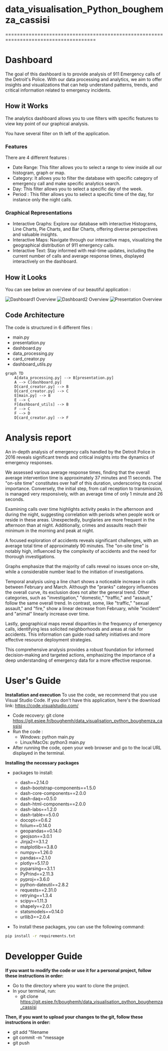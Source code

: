 # data_visualisation_Python_boughemza_cassisi

=====================================================================================

# Dashboard
The goal of this dashboard is to provide analysis of 911 Emergency calls of the Detroit's Police.
With our data processing and analytics, we aim to offer insights and visualizations that can help understand patterns, trends, and critical information related to emergency incidents.


## How it Works 
The analytics dashboard allows you to use filters with specific features to view key point of our graphical analysis. 

You have several filter on th left of the application. 
### Features
There are 4 different features : 
* Date Range: This filter allows you to select a range to view inside all our histogram, graph or map.
* Category: It allows you to filter the database with specific category of emergency call and make specific analytics search.
* Day: This filter allows you to select a specific day of the week.
* Period : This filter allows you to select a specific time of the day, for instance only the night calls.

### Graphical Representations
* Interactive Graphs: Explore our database  with interactive Histograms, Line Charts, Pie Charts, and Bar Charts, offering diverse perspectives and valuable insights.
* Interactive Maps: Navigate through our interactive maps, visualizing the geographical distribution of 911 emergency calls.
* Interactive Text: Stay informed with real-time updates, including the current number of calls and average response times, displayed interactively on the dashboard.

## How it Looks
You can see below an overview of our beautiful application :

![Dashboard1 Overview](images/dashboard1.png)
![Dashboard2 Overview](images/dashboard2.png)
![Presentation Overview](images/presentation.png)


## Code Architecture
The code is structured in 6 different files :
* main.py
* presentation.py
* dashboard.py
* data_processing.py
* card_creator.py
* dashboard_utils.py

```mermaid
graph TD
    A[data_processing.py] --> B[presentation.py]
    A --> C[dashboard.py]
    D[card_creator.py] --> B
    D[card_creator.py] --> C
    E[main.py] --> B
    E --> C
    F[dashboard_utils] --> B
    F --> C
    F --> D
    D[card_creator.py] --> F
```
# Analysis report
An in-depth analysis of emergency calls handled by the Detroit Police in 2016 reveals significant trends and critical insights into the dynamics of emergency responses.

We assessed various average response times, finding that the overall average intervention time is approximately 37 minutes and 11 seconds. The "on-site time" constitutes over half of this duration, underscoring its crucial importance. Conversely, the initial step, from call reception to transmission, is managed very responsively, with an average time of only 1 minute and 26 seconds.

Examining calls over time highlights activity peaks in the afternoon and during the night, suggesting correlation with periods when people work or reside in these areas. Unexpectedly, burglaries are more frequent in the afternoon than at night. Additionally, crimes and assaults reach their minimum in the morning and peak at night.

A focused exploration of accidents reveals significant challenges, with an average total time of approximately 90 minutes. The "on-site time" is notably high, influenced by the complexity of accidents and the need for thorough investigations.

Graphs emphasize that the majority of calls reveal no issues once on-site, while a considerable number lead to the initiation of investigations.

Temporal analysis using a line chart shows a noticeable increase in calls between February and March. Although the "pranks" category influences the overall curve, its exclusion does not alter the general trend. Other categories, such as "investigation," "domestic," "traffic," and "assault," follow the same overall trend. In contrast, some, like "traffic," "sexual assault," and "fire," show a linear decrease from February, while "incident" and "animal" linearly increase over time.

Lastly, geographical maps reveal disparities in the frequency of emergency calls, identifying less solicited neighborhoods and areas at risk for accidents. This information can guide road safety initiatives and more effective resource deployment strategies.

This comprehensive analysis provides a robust foundation for informed decision-making and targeted actions, emphasizing the importance of a deep understanding of emergency data for a more effective response.




# User's Guide

**Installation and execution**
To use the code, we recommend that you use Visual Studio Code. If you don't have this application, here's the download link: https://code.visualstudio.com/
* Code recovery: git clone https://git.esiee.fr/boughemh/data_visualisation_python_boughemza_cassisi
* Run the code :
	* Windows: python main.py
    * Linux/MacOs: python3 main.py
* After running the code, open your web browser and go to the local URL displayed in the terminal.


**Installing the necessary packages**

* packages to install:
    * dash==2.14.0
    * dash-bootstrap-components==1.5.0
    * dash-core-components==2.0.0
    * dash-daq==0.5.0
    * dash-html-components==2.0.0
    * dash-labs==1.2.0
    * dash-table==5.0.0
    * docopt==0.6.2
    * folium==0.14.0
    * geopandas==0.14.0
    * geojson==3.0.1
    * Jinja2==3.1.2
    * matplotlib==3.8.0
    * numpy==1.26.0
    * pandas==2.1.0
    * plotly==5.17.0
    * pyparsing==3.1.1
    * PyPrind==2.11.3
    * pyproj==3.6.0
    * python-dateutil==2.8.2
    * requests==2.31.0
    * retrying==1.3.4
    * scipy==1.11.3
    * shapely==2.0.1
    * statsmodels==0.14.0
    * urllib3==2.0.4


* To install these packages, you can use the following command:

```bash
pip install -r requirements.txt
```

# Developper Guide

**If you want to modify the code or use it for a personal project, follow these instructions in order:**

* Go to the directory where you want to clone the project.
* In your terminal, run:
    * git clone https://git.esiee.fr/boughemh/data_visualisation_python_boughemza_cassisi

**Then, if you want to upload your changes to the git, follow these instructions in order:**

* git add "filename 
* git commit -m "message
* git push
